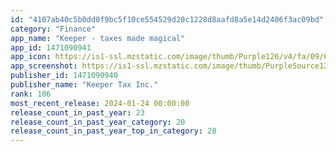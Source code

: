 ```yaml
---
id: "4107ab40c5b0dd0f9bc5f10ce554529d20c1228d8aafd8a5e14d2406f3ac09bd"
category: "Finance"
app_name: "Keeper - taxes made magical"
app_id: 1471090941
app_icon: https://is1-ssl.mzstatic.com/image/thumb/Purple126/v4/fa/09/64/fa09645c-88b2-ebe7-9113-14974aefc8fd/AppIcon-0-0-1x_U007emarketing-0-6-0-0-85-220.png/1024x1024bb.png
app_screenshot: https://is1-ssl.mzstatic.com/image/thumb/PurpleSource126/v4/c4/5d/45/c45d45bc-bad4-c7e5-a19a-049a9754b423/f075a7aa-f15c-4e59-8fd1-3272354e7475_frame-2.jpg/1242x2688bb.png
publisher_id: 1471090940
publisher_name: "Keeper Tax Inc."
rank: 106
most_recent_release: 2024-01-24 00:00:00
release_count_in_past_year: 23
release_count_in_past_year_category: 20
release_count_in_past_year_top_in_category: 28
---
```

